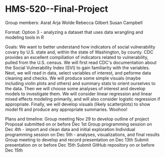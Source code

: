 # HMS-520--Final-Project

Group members:
Asrat Arja Wolde
Rebecca Gilbert
Susan Campbell

Format: 
Option 3 - analyzing a dataset that uses data wrangling and modeling tools in R

Goals:
We want to better understand how indicators of social vulnerability covary by U.S. state and, within the state of Washington, by county.
CDC provides an excellent compiliation of indicators related to vulnerability, pulled from the U.S. census.
We will first read CDC's documentation about the Social Vulnerability Index (SVI) to gain familiarity with the variables.
Next, we will read in data, select variables of interest, and peforme data cleaning and checks.
We will produce some simple visuals (maybe including violin plots and others) and summary stats to orient ourselves to the data.
Then we will choose some analyses of interest and develop models to investigate them. 
We will consider linear regression and linear mixed effects modeling primarily, and will also consider logistic regression if appropriate. 
Finally, we will develop visuals (likely scatterplots) to show model fit and produce any appropriate summaries.
Woohoo!

Plans and timeline:
Group meeting Nov 29 to develop outline of project
Proposal submitted on or before Dec 1st
Group programming session on Dec 4th - import and clean data and initial exploration
Individual programming session on Dec 5th - analyses, visualizations, and final results
Group meeting to develop and record presentation on Dec 13th
Submit presentation on or before Dec 15th
Submit GitHub repository on or before Dec 15th

